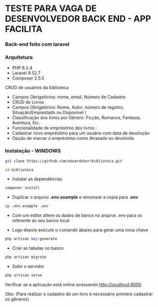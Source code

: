 # TESTE PARA VAGA DE DESENVOLVEDOR BACK END - APP FACILITA

### Back-end feito com laravel

### Arquitetura 

- PHP 8.2.4
- Laravel 9.52.7
- Composer 2.5.5

CRUD de usuários da biblioteca
- Campos Obrigatórios: nome, email, Número de Cadastro
- CRUD de Livros
- Campos Obrigatórios: Nome, Autor, número de registro,
Situação(Emprestado ou Disponível )
- Classificação dos livros por Gênero: Ficção, Romance, Fantasia, Aventura,
Etc.
- Funcionalidade de empréstimo dos livros :
- Cadastrar novo empréstimo para um usuário com data de devolução
- Opção de marcar o empréstimo como Atrasado ou devolvido

### Instalação - WINDOWS
```sh
git clone https://github.com/eduardohor/biblioteca.git
```

```sh
cd biblioteca
```

- Instalar as dependências

```sh
composer install
```

- Duplicar o arquivo **.env.example** e renomear a copia para **.env**
```sh
cp .env.example .env
```

- Com um editor altere os dados de banco no arquivo .env para os referente ao seu banco local

- Logo depois execute o comando abaixo para gerar uma nova chave
```PHP
php artisan key:generate
```
- Criar as tabelas no banco

```sh
php artisan migrate
```

- Subir o servidor

```sh
php artisan serve
```

 Verificar se a aplicação está online acessando [http://localhost:8000](http://localhost:8000)
 
Obs: (Para realizar o cadastro de um livro é necessário primiero cadastrar os gêneros)
